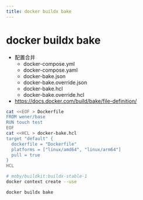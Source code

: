 ```yaml
---
title: docker buildx bake
---
```


# docker buildx bake

- 配置合并
  - docker-compose.yml
  - docker-compose.yaml
  - docker-bake.json
  - docker-bake.override.json
  - docker-bake.hcl
  - docker-bake.override.hcl
- https://docs.docker.com/build/bake/file-definition/

```bash
cat <<EOF > Dockerfile
FROM wener/base
RUN touch test
EOF
cat <<HCL > docker-bake.hcl
target "default" {
  dockerfile = "Dockerfile"
  platforms = ["linux/amd64", "linux/arm64"]
  pull = true
}
HCL

# moby/buildkit:buildx-stable-1
docker context create --use

docker buildx bake
```
